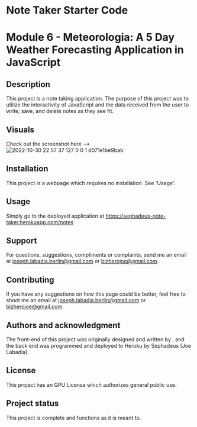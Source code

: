 # Note Taker Starter Code

# Module 6 - Meteorologia: A 5 Day Weather Forecasting Application in JavaScript


## Description
This project is a note taking application. The purpose of this project was to utilize the interactivity of JavaScript and the data received from the user to write, save, and delete notes as they see fit.

## Visuals
Check out the screenshot here --> ![2022-10-30 22 57 37 127 0 0 1 d071e1be9bab](https://user-images.githubusercontent.com/90430093/198921884-b83b5086-8f66-4c55-926e-f7711dd50577.png)


## Installation
This project is a webpage which requires no installation. See 'Usage'.

## Usage
Simply go to the deployed application at https://sephadeus-note-taker.herokuapp.com/notes

## Support
For questions, suggestions, compliments or complaints, send me an email at joseph.labadia.berlin@gmail.com or bizherojoe@gmail.com.

## Contributing
If you have any suggestions on how this page could be better, feel free to shoot me an email at joseph.labadia.berlin@gmail.com  or bizherojoe@gmail.com.

## Authors and acknowledgment
The front-end of this project was originally designed and written by , and the back end was programmed and deployed to Heroku by Sephadeus (Joe Labadia).

## License
This project has an GPU License which authorizes general public use.

## Project status
This project is complete and functions as it is meant to.

